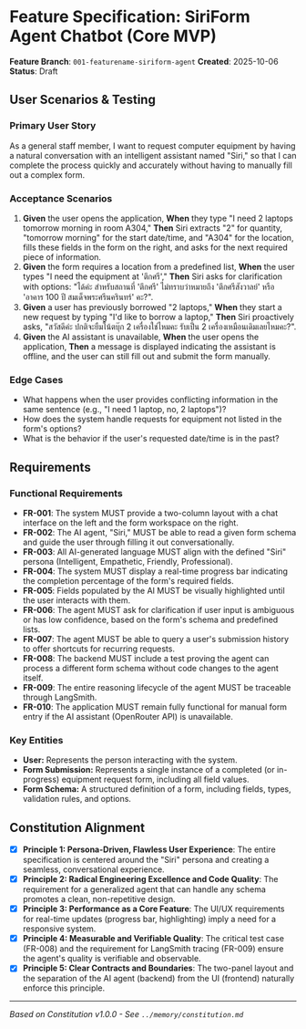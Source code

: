 # Feature Specification: SiriForm Agent Chatbot (Core MVP)

**Feature Branch**: `001-featurename-siriform-agent`
**Created**: 2025-10-06
**Status**: Draft

## User Scenarios & Testing

### Primary User Story
As a general staff member, I want to request computer equipment by having a natural conversation with an intelligent assistant named "Siri," so that I can complete the process quickly and accurately without having to manually fill out a complex form.

### Acceptance Scenarios
1.  **Given** the user opens the application, **When** they type "I need 2 laptops tomorrow morning in room A304," **Then** Siri extracts "2" for quantity, "tomorrow morning" for the start date/time, and "A304" for the location, fills these fields in the form on the right, and asks for the next required piece of information.
2.  **Given** the form requires a location from a predefined list, **When** the user types "I need the equipment at 'ตึกศรี'," **Then** Siri asks for clarification with options: "ได้ค่ะ สำหรับสถานที่ 'ตึกศรี' ไม่ทราบว่าหมายถึง 'ตึกศรีสังวาลย์' หรือ 'อาคาร 100 ปี สมเด็จพระศรีนครินทร์' คะ?".
3.  **Given** a user has previously borrowed "2 laptops," **When** they start a new request by typing "I'd like to borrow a laptop," **Then** Siri proactively asks, "สวัสดีค่ะ ปกติจะยืมโน้ตบุ๊ก 2 เครื่องใช่ไหมคะ รับเป็น 2 เครื่องเหมือนเดิมเลยไหมคะ?".
4.  **Given** the AI assistant is unavailable, **When** the user opens the application, **Then** a message is displayed indicating the assistant is offline, and the user can still fill out and submit the form manually.

### Edge Cases
-   What happens when the user provides conflicting information in the same sentence (e.g., "I need 1 laptop, no, 2 laptops")?
-   How does the system handle requests for equipment not listed in the form's options?
-   What is the behavior if the user's requested date/time is in the past?

## Requirements

### Functional Requirements
-   **FR-001**: The system MUST provide a two-column layout with a chat interface on the left and the form workspace on the right.
-   **FR-002**: The AI agent, "Siri," MUST be able to read a given form schema and guide the user through filling it out conversationally.
-   **FR-003**: All AI-generated language MUST align with the defined "Siri" persona (Intelligent, Empathetic, Friendly, Professional).
-   **FR-004**: The system MUST display a real-time progress bar indicating the completion percentage of the form's required fields.
-   **FR-005**: Fields populated by the AI MUST be visually highlighted until the user interacts with them.
-   **FR-006**: The agent MUST ask for clarification if user input is ambiguous or has low confidence, based on the form's schema and predefined lists.
-   **FR-007**: The agent MUST be able to query a user's submission history to offer shortcuts for recurring requests.
-   **FR-008**: The backend MUST include a test proving the agent can process a different form schema without code changes to the agent itself.
-   **FR-009**: The entire reasoning lifecycle of the agent MUST be traceable through LangSmith.
-   **FR-010**: The application MUST remain fully functional for manual form entry if the AI assistant (OpenRouter API) is unavailable.

### Key Entities
-   **User:** Represents the person interacting with the system.
-   **Form Submission:** Represents a single instance of a completed (or in-progress) equipment request form, including all field values.
-   **Form Schema:** A structured definition of a form, including fields, types, validation rules, and options.

## Constitution Alignment

- [x] **Principle 1: Persona-Driven, Flawless User Experience**: The entire specification is centered around the "Siri" persona and creating a seamless, conversational experience.
- [x] **Principle 2: Radical Engineering Excellence and Code Quality**: The requirement for a generalized agent that can handle any schema promotes a clean, non-repetitive design.
- [x] **Principle 3: Performance as a Core Feature**: The UI/UX requirements for real-time updates (progress bar, highlighting) imply a need for a responsive system.
- [x] **Principle 4: Measurable and Verifiable Quality**: The critical test case (FR-008) and the requirement for LangSmith tracing (FR-009) ensure the agent's quality is verifiable and observable.
- [x] **Principle 5: Clear Contracts and Boundaries**: The two-panel layout and the separation of the AI agent (backend) from the UI (frontend) naturally enforce this principle.

---
*Based on Constitution v1.0.0 - See `../memory/constitution.md`*
